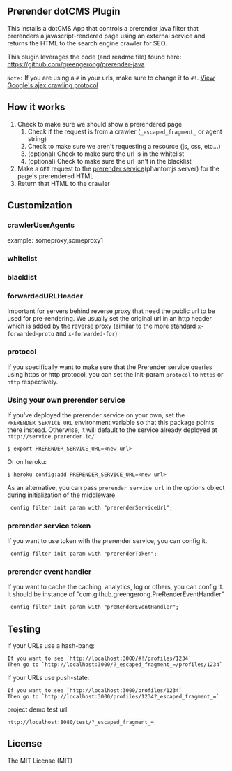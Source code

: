 ## Prerender dotCMS Plugin 

This installs a dotCMS App that controls a prerender java filter that prerenders a javascript-rendered page using an external service and returns the HTML to the search engine crawler for SEO.

This plugin leverages the code (and readme file) found here: https://github.com/greengerong/prerender-java

`Note:` If you are using a `#` in your urls, make sure to change it to `#!`. [View Google's ajax crawling protocol](https://developers.google.com/webmasters/ajax-crawling/docs/getting-started)

## How it works
1. Check to make sure we should show a prerendered page
	1. Check if the request is from a crawler (`_escaped_fragment_` or agent string)
	2. Check to make sure we aren't requesting a resource (js, css, etc...)
	3. (optional) Check to make sure the url is in the whitelist
	4. (optional) Check to make sure the url isn't in the blacklist
2. Make a `GET` request to the [prerender service](https://github.com/prerender/prerender)(phantomjs server) for the page's prerendered HTML
3. Return that HTML to the crawler

## Customization

### crawlerUserAgents
example: someproxy,someproxy1

### whitelist

### blacklist

### forwardedURLHeader
Important for servers behind reverse proxy that need the public url to be used for pre-rendering.
We usually set the original url in an http header which is added by the reverse proxy (similar to the more standard `x-forwarded-proto` and `x-forwarded-for`)

### protocol
If you specifically want to make sure that the Prerender service queries using https or http protocol, you can set the init-param `protocol` to `https` or `http` respectively.

### Using your own prerender service

If you've deployed the prerender service on your own, set the `PRERENDER_SERVICE_URL` environment variable so that this package points there instead. Otherwise, it will default to the service already deployed at `http://service.prerender.io/`

	$ export PRERENDER_SERVICE_URL=<new url>

Or on heroku:

	$ heroku config:add PRERENDER_SERVICE_URL=<new url>

As an alternative, you can pass `prerender_service_url` in the options object during initialization of the middleware

``` xml
 config filter init param with "prerenderServiceUrl";
```

### prerender service token

If you want to use token with the prerender service, you can config it.


``` xml
 config filter init param with "prerenderToken";
```


### prerender event handler

If you want to cache the caching, analytics, log or others, you can config it. It should be instance of "com.github.greengerong.PreRenderEventHandler"


``` xml
 config filter init param with "preRenderEventHandler";
```


## Testing

If your URLs use a hash-bang:

    If you want to see `http://localhost:3000/#!/profiles/1234`
    Then go to `http://localhost:3000/?_escaped_fragment_=/profiles/1234`

If your URLs use push-state:

    If you want to see `http://localhost:3000/profiles/1234`
    Then go to `http://localhost:3000/profiles/1234?_escaped_fragment_=`
    

project demo test url:

    http://localhost:8080/test/?_escaped_fragment_=
    
## License

The MIT License (MIT)

